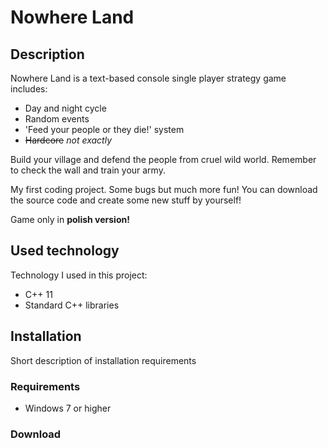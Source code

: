 # Nowhere Land

## Description
Nowhere Land is a text-based console single player strategy game includes:
* Day and night cycle
* Random events
* 'Feed your people or they die!' system
* ~~Hardcore~~ *not exactly*

Build your village and defend the people from cruel wild world. Remember to check the wall and train your army. 

My first coding project. Some bugs but much more fun! You can download the source code and create some new stuff by yourself!

Game only in **polish version!**

## Used technology
Technology I used in this project:
* C++ 11
* Standard C++ libraries

## Installation
Short description of installation requirements

  ### Requirements
  * Windows 7 or higher
  
  ### Download
